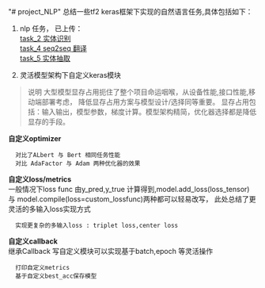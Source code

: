 "# project_NLP" 
总结一些tf2 keras框架下实现的自然语言任务,具体包括如下：  

 1. nlp 任务， 已上传：  
   [task_2 实体识别](https://github.com/minmingogogo/project_NLP/tree/master/nlptasks/task2_ner)  
   [task_4 seq2seq 翻译](https://github.com/minmingogogo/project_NLP/tree/master/nlptasks/task4_seq2seq)  
   [task_5 实体抽取](https://github.com/minmingogogo/project_NLP/tree/master/nlptasks/task5_extraction)  
   
 2. 灵活模型架构下自定义keras模块    
   > 说明
    大型模型显存占用扼住了整个项目命运咽喉，从设备性能,接口性能,移动端部署考虑，
    降低显存占用方案与模型设计/选择同等重要。
    显存占用包括：输入输出，模型参数，梯度计算。模型架构精简，优化器选择都是降低显存的手段。
    
   **自定义optimizer**    
      
      对比了ALbert 与 Bert 相同任务性能  
      对比 AdaFactor 与 Adam 两种优化器的效果  
      
   **自定义loss/metrics**       
   一般情况下loss func 由y_pred,y_true 计算得到,model.add_loss(loss_tensor) 与 model.compile(loss=custom_lossfunc)两种都可以轻易改写，
   此处总结了更灵活的多输入loss实现方式
   
      实现更复杂的多输入loss : triplet loss,center loss 
      
   **自定义callback**    
   继承Callback 写自定义模块可以实现基于batch,epoch 等灵活操作
   
      打印自定义metrics    
      基于自定义best_acc保存模型   
      
   


## 
